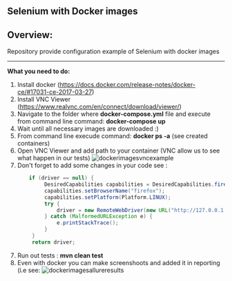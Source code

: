 Selenium with Docker images
---
Overview:
---
 
Repository provide configuration example of Selenium with docker images 

---
**What you need to do:**
1. Install docker (https://docs.docker.com/release-notes/docker-ce/#17031-ce-2017-03-27)
2. Install VNC Viewer (https://www.realvnc.com/en/connect/download/viewer/)
3. Navigate to the folder where **docker-compose.yml** file and execute from command line command: **docker-compose up**
4. Wait until all necessary images are downloaded  :)
5. From command line execude command: **docker ps -a**  (see created containers) 
6. Open VNC Viewer and add path to your container (VNC allow us to see what happen in our tests)
![dockerimagesvncexample](https://user-images.githubusercontent.com/26840848/45994599-0ae55400-c09d-11e8-9430-72f30765527b.jpg)
7. Don't forget to add some changes in your code see :
```java
       if (driver == null) {
            DesiredCapabilities capabilities = DesiredCapabilities.firefox();
            capabilities.setBrowserName("firefox");
            capabilities.setPlatform(Platform.LINUX);
            try {
                driver = new RemoteWebDriver(new URL("http://127.0.0.1:4444/wd/hub"), capabilities);
            } catch (MalformedURLException e) {
                e.printStackTrace();
            }
        }
        return driver;
```
7. Run out tests : **mvn clean test**
8. Even with docker you can make screenshoots and added it in reporting (i.e see: 
![dockerimagesallureresults](https://user-images.githubusercontent.com/26840848/39099117-67de4f9e-467d-11e8-9f75-04155c2e0b58.jpg)

